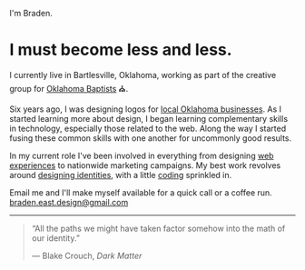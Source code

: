 I'm Braden.

# I must become less and less.

I currently live in Bartlesville, Oklahoma, working as part of the creative group for [Oklahoma Baptists](//oklahomabaptists.org/) ⛪.

<span data-tooltip="Probably more, but these things emerge over time.">Six years ago</span>, I was designing logos for [local Oklahoma businesses](/design). As I started learning more about design, I began learning complementary skills in technology, especially those related to the web. Along the way I started fusing these common skills with one another for uncommonly good results.

In my current role I've been involved in everything from designing [web experiences](//oklahomabaptists.org/2020-vision) to nationwide marketing campaigns. My best work revolves around [designing identities](/design/oklahoma-baptists), with a little [coding](/code) sprinkled in.

Email me and I'll make myself available for a quick call or a coffee run. [braden.east.design@gmail.com](mailto:braden.east.design@gmail.com)

---

> &ldquo;All the paths we might have taken factor somehow into the math of our identity.&rdquo;
> <div class="light-text">― Blake Crouch, <em>Dark Matter</em></div>

